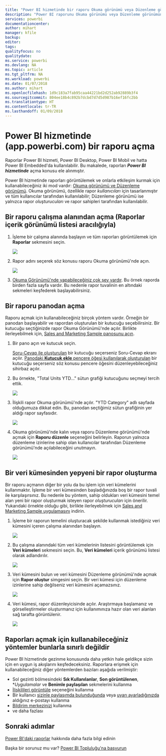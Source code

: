 ```yaml
---
title: "Power BI hizmetinde bir raporu Okuma görünümü veya Düzenleme görünümü'nde açma"
description: "Power BI raporunu Okuma görünümü veya Düzenleme görünümünde açma"
services: powerbi
documentationcenter: 
author: mihart
manager: kfile
backup: 
editor: 
tags: 
qualityfocus: no
qualitydate: 
ms.service: powerbi
ms.devlang: NA
ms.topic: article
ms.tgt_pltfrm: NA
ms.workload: powerbi
ms.date: 01/07/2018
ms.author: mihart
ms.openlocfilehash: 1d9c183a7fab95caa44221bd2d252ab92889b3f4
ms.sourcegitcommit: 804ee18b4c892b7dcbd7d7d5d987b16ef16fc2bb
ms.translationtype: HT
ms.contentlocale: tr-TR
ms.lasthandoff: 01/09/2018
---
```

# <a name="open-a-report-in-power-bi-service-apppowerbicom"></a>Power BI hizmetinde (app.powerbi.com) bir raporu açma
Raporlar Power BI hizmeti, Power BI Desktop, Power BI Mobil ve hatta Power BI Embedded'da kullanılabilir. Bu makalede, raporları ***Power BI hizmetinde*** açma konusu ele alınmıştır.

Power BI hizmetinde raporları görüntülemek ve onlarla etkileşim kurmak için kullanabileceğiniz iki mod vardır: [Okuma görünümü ve Düzenleme görünümü](service-reading-view-and-editing-view.md). Okuma görünümü, özellikle rapor *kullanıcıları* için tasarlanmıştır ve tüm kullanıcılar tarafından kullanılabilir; Düzenleme görünümü ise yalnızca rapor *oluşturucuları* ve rapor sahipleri tarafından kullanılabilir. 

## <a name="open-a-report-from-a-workspace-via-the-reports-content-view-list"></a>Bir raporu çalışma alanından açma (**Raporlar** içerik görünümü listesi aracılığıyla)

1. İşleme bir çalışma alanında başlayın ve tüm raporları görüntülemek için **Raporlar** sekmesini seçin.  
   
   ![](media/service-report-open/power-bi-open-report.png)
1. Rapor adını seçerek söz konusu raporu Okuma görünümü'nde açın.  
   
    ![](media/service-report-open/power-bi-reading-view.png)
1. [Okuma Görünümü'nde yapabileceğiniz çok şey vardır](service-reading-view-and-editing-view.md).  Bu örnek raporda birden fazla sayfa vardır. Bu nedenle rapor tuvalinin en altındaki sekmeleri keşfederek başlayabilirsiniz. 

## <a name="open-a-report-from-a-dashboard"></a>Bir raporu panodan açma
Raporu açmak için kullanabileceğiniz birçok yöntem vardır. Örneğin bir panodan başlayabilir ve rapordan oluşturulan bir kutucuğu seçebilirsiniz.  Bir kutucuğu seçtiğinizde rapor Okuma Görünümü'nde açılır. Birlikte ilerleyebilmek için, [Sales and Marketing Sample panosunu açın](sample-datasets.md).

1. Bir pano açın ve kutucuk seçin.

   [Soru-Cevap ile oluşturulan](service-dashboard-pin-tile-from-q-and-a.md) bir kutucuğu seçerseniz Soru-Cevap ekranı açılır. [Panodaki **Kutucuk ekle** pencere öğesi kullanılarak oluşturulan](service-dashboard-add-widget.md) bir kutucuğu seçerseniz söz konusu pencere öğesini düzenleyebileceğiniz sihirbaz açılır.  

2.  Bu örnekte, "Total Units YTD..." sütun grafiği kutucuğunu seçmeyi tercih ettik.

    ![](media/service-report-open/power-bi-dashboard.png)

3.  İlişkili rapor Okuma görünümü'nde açılır. "YTD Category" adlı sayfada olduğumuza dikkat edin. Bu, panodan seçtiğimiz sütun grafiğinin yer aldığı rapor sayfasıdır.

    ![](media/service-report-open/power-bi-report.png)

4. Okuma görünümü'nde kalın veya raporu Düzenleme görünümü'nde açmak için **Raporu düzenle** seçeneğini belirleyin. Raporun yalnızca düzenleme izinlerine sahip olan kullanıcılar tarafından Düzenleme görünümü'nde açılabileceğini unutmayın.

    ![](media/service-report-open/power-bi-edit-report.png)

## <a name="create-a-brand-new-report-from-a-dataset"></a>Bir veri kümesinden yepyeni bir rapor oluşturma
Bir raporu açmanın diğer bir yolu da bu işlem için veri kümelerini kullanmaktır. İşleme bir veri kümesinden başladığınızda boş bir rapor tuvali ile karşılaşırsınız. Bu nedenle bu yöntem, sahip oldukları veri kümesini temel alan yeni bir rapor oluşturmak isteyen rapor *oluşturucuları* için önerilir. Yukarıdaki örnekte olduğu gibi, birlikte ilerleyebilmek için [Sales and Marketing Sample uygulamasını](sample-datasets.md) indirin.

1. İşleme bir raporun temelini oluşturacak şekilde kullanmak istediğiniz veri kümesini içeren çalışma alanından başlayın.

   ![](media/service-report-open/power-bi-workspace.png)

2. Bu çalışma alanındaki tüm veri kümelerinin listesini görüntülemek için **Veri kümeleri** sekmesini seçin. Bu, **Veri kümeleri** içerik görünümü listesi olarak adlandırılır.
   
   ![](media/service-report-open/power-bi-dataset.png)

1. Veri kümesini bulun ve veri kümesini Düzenleme görünümü'nde açmak için **Rapor oluştur** simgesini seçin. Bir veri kümesi için düzenleme izinlerine sahip değilseniz veri kümesini açamazsınız. 
   
    ![](media/service-report-open/power-bi-create-report.png)

3. Veri kümesi, rapor düzenleyicisinde açılır. Araştırmaya başlamanız ve görselleştirmeler oluşturmanız için kullanımınıza hazır olan veri alanları sağ tarafta görüntülenir. 

   ![](media/service-report-open/power-bi-blank-canvas.png)

##  <a name="still-more-ways-to-open-a-report"></a>Raporları açmak için kullanabileceğiniz yöntemler bunlarla sınırlı değildir
Power BI hizmetinde gezinme konusunda daha yetkin hale geldikçe sizin için en uygun iş akışlarını keşfedeceksiniz. Raporlara erişmek için kullanabileceğiniz diğer yöntemlerden bazıları aşağıda verilmiştir:
- Sol gezinti bölmesindeki **Sık Kullanılanlar**, **Son görüntülenen**, **Uygulamalar* ve **Benimle paylaşılan** sekmelerini kullanma 
- [İlişkilileri görüntüle](service-related-content.md) seçeneğini kullanma
- Bir kullanıcı [sizinle paylaşımda bulunduğunda](service-share-reports.md) veya [uyarı ayarladığınızda](service-set-data-alerts.md) aldığınız e-postayı kullanma    
- [Bildirim merkezinizi](service-notification-center.md) kullanma    
- ve daha fazlası

## <a name="next-steps"></a>Sonraki adımlar
[Power BI'daki raporlar](service-reports.md) hakkında daha fazla bilgi edinin

Başka bir sorunuz mu var? [Power BI Topluluğu'na başvurun](http://community.powerbi.com/)  

